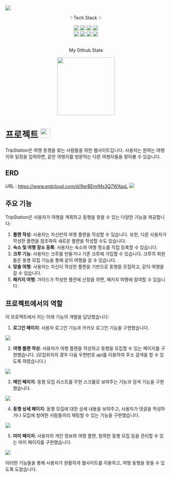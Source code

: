 <img src="https://capsule-render.vercel.app/api?type=waving&color=auto&height=150&section=header&text=TripStation&fontSize=90" />

<div align=Center>
	<p>✨Tech Stack ✨</p>	
</div>
<div align="center">
	<img src="https://img.shields.io/badge/Java-ED8B00?style=flat&logo=java&logoColor=white" />  
	<img src="https://img.shields.io/badge/JavaScript-F7DF1E?style=flat&logo=javascript&logoColor=black" />  
	<img src="https://img.shields.io/badge/Oracle-F80000?style=flat&logo=oracle&logoColor=white" />
	<img src="https://img.shields.io/badge/Spring-6DB33F?style=flat&logo=spring&logoColor=white" />
</div>
<div align=Center>
	<img src="https://img.shields.io/badge/HTML5-E34F26?style=flat&logo=html5&logoColor=white" />
	<img src="https://img.shields.io/badge/CSS-1572B6?style=flat&logo=css3&logoColor=white" />
	<img src="https://img.shields.io/badge/Spring Tool Suite 3-007ACC?style=flat&logo=Java&logoColor=white" />
	<img src="https://img.shields.io/badge/Git-F05032?style=flat&logo=git&logoColor=white" />
</div>
<br>
<div align=Center>
	<p>My Github State</p>
	<a href="https://github.com/waz6432"><img align="center" style="height:180px" src="https://github-readme-stats.vercel.app/api/top-langs/?username=waz6432&layout=compact&theme=nord&hide_border=true" /></a>
</div>

# 프로젝트 <img src="https://user-images.githubusercontent.com/103208820/210212608-e28cdd0e-d35e-44b2-b65b-69003b248ea4.png"  width="30" height="30"/>

TripStation은 여행 동행을 찾는 사람들을 위한 웹사이트입니다. 사용자는 원하는 여행지와 일정을 입력하면, 같은 여행지를 방문하는 다른 여행자들을 찾아볼 수 있습니다.

## ERD
URL : https://www.erdcloud.com/d/9qrBEmjMs3Q7WXasL
<img src="https://github.com/waz6432/web-portfolio/assets/103208820/acd2881e-40f8-4e14-93f1-83824524dd35"  width="auto" height="auto"/>

## 주요 기능

TripStation은 사용자가 여행을 계획하고 동행을 찾을 수 있는 다양한 기능을 제공합니다:

1. **플랜 작성**: 사용자는 자신만의 여행 플랜을 작성할 수 있습니다. 또한, 다른 사용자가 작성한 플랜을 참조하여 새로운 플랜을 작성할 수도 있습니다.
2. **숙소 및 여행 장소 등록**: 사용자는 숙소와 여행 명소를 직접 등록할 수 있습니다.
3. **크루 기능**: 사용자는 크루를 만들거나 기존 크루에 가입할 수 있습니다. 크루의 회원들은 동행 모집 기능을 통해 같이 여행을 갈 수 있습니다.
4. **맞춤 여행**: 사용자는 자신이 작성한 플랜을 기반으로 동행을 모집하고, 같이 여행을 갈 수 있습니다.
5. **패키지 여행**: 가이드가 작성한 플란에 신청을 하면, 패키지 여행에 참여할 수 있습니다.

## 프로젝트에서의 역할

이 프로젝트에서 저는 아래 기능의 개발을 담당했습니다:

1. **로그인 페이지**: 사용자 로그인 기능과 카카오 로그인 기능을 구현했습니다.
<img src="https://github.com/waz6432/web-portfolio/assets/103208820/19588c90-8ad9-4a6e-8240-3a51ce191d59"  width="auto" height="auto"/>

2. **여행 플랜 작성**: 사용자가 여행 플랜을 작성하고 동행을 모집할 수 있는 페이지를 구현했습니다. (모집위치의 경우 다음 우편번호 api를 이용하여 주소 검색을 할 수 있도록 하였습니다.)
<img src="https://github.com/waz6432/web-portfolio/assets/103208820/e0d1746f-3c37-4abf-9047-07c73a6747b5"  width="auto" height="auto"/>

3. **메인 페이지**: 동행 모집 리스트를 무한 스크롤로 보여주는 기능과 검색 기능을 구현했습니다.
<img src="https://github.com/waz6432/web-portfolio/assets/103208820/20136661-882a-411e-a273-5e48bf899bd0"  width="auto" height="auto"/>

4. **동행 상세 페이지**: 동행 모집에 대한 상세 내용을 보여주고, 사용자가 댓글을 작성하거나 모집에 참여한 사람들끼리 채팅할 수 있는 기능을 구현했습니다.
<img src="https://github.com/waz6432/web-portfolio/assets/103208820/661da8dc-80c4-49cd-ae16-965bd674c1db"  width="auto" height="auto"/>

5. **마이 페이지**: 사용자의 개인 정보와 여행 플랜, 참여한 동행 모집 등을 관리할 수 있는 마이 페이지를 구현했습니다.
<img src="https://github.com/waz6432/web-portfolio/assets/103208820/a2afcbae-dd31-4cc3-9d02-48deec4d44dd"  width="auto" height="auto"/>

이러한 기능들을 통해 사용자가 원활하게 웹사이트를 이용하고, 여행 동행을 찾을 수 있도록 도왔습니다.
